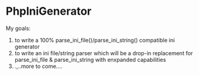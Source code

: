 # PhpIniGenerator
My goals:

  1. to write a 100% parse_ini_file()/parse_ini_string() compatible ini generator
  2. to write an ini file/string parser which will be a drop-in replacement for parse_ini_file & parse_ini_string with enxpanded capabilities
  3. .,..more to come....
